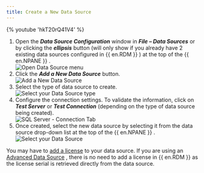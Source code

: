 ```yaml
---
title: Create a New Data Source
---
```

{% youtube 'hkT20rQ41V4' %}  

1. Open the ***Data Source Configuration*** window in ***File – Data Sources*** or by clicking the ***ellipsis*** button (will only show if you already have 2 existing data sources configured in {{ en.RDM }} ) at the top of the {{ en.NPANE }} .  
![Open Data Source menu](/img/en/rdm/windows/clip11364.png) 
1. Click the ***Add a New Data Source*** button.  
![Add a New Data Source](/img/en/rdm/windows/clip10816.png) 
1. Select the type of data source to create.  
![Select your Data Source type](/img/en/rdm/windows/clip11365.png) 
1. Configure the connection settings. To validate the information, click on ***Test Server***   or   ***Test Connection***   (depending on the type of data source being created).  
![SQL Server - Connection Tab](/img/en/rdm/windows/clip11366.png) 
1. Once created, select the new data source by selecting it from the data source drop-down list at the top of the {{ en.NPANE }} .  
![Select your Data Source](/img/en/rdm/windows/clip11369.png) 

You may have to [add a license](/rdm/windows/commands/administration/management/licenses/) to your data source. If you are using an [Advanced Data Source](/rdm/windows/data-sources/data-sources-types/advanced-data-sources/) , there is no need to add a license in {{ en.RDM }} as the license serial is retrieved directly from the data source. 

